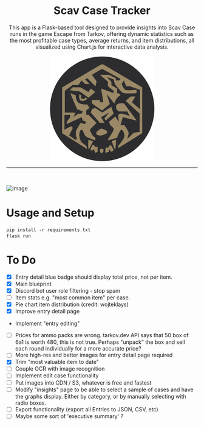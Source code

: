 <h1 align="center">Scav Case Tracker</h1>

<p align="center">
  This app is a Flask-based tool designed to provide insights into Scav Case runs in the game Escape from Tarkov, offering dynamic statistics such as the most profitable case types, average returns, and item distributions, all visualized using Chart.js for interactive data analysis.<br><br>
  <img src="https://github.com/Throupy/scav-case-tracker/blob/00d1ebe13240f56f200b52b80214ff8fab69233b/app/static/icon.png" alt="Scav Case Tracker Logo" width="275">
</p>
<hr><br>

![image](https://github.com/user-attachments/assets/790d157f-def8-42ee-97e6-de080e959bfb)




# Usage and Setup
```shell
pip install -r requirements.txt
flask run
```

# To Do
- [X] Entry detail blue badge should display total price, not per item.
- [X] Main blueprint
- [X] Discord bot user role filtering - stop spam
- [ ] Item stats e.g. "most common item" per case.
- [X] Pie chart item distribution (credit: wojteklays)
- [X] Improve entry detail page
- Implement "entry editing"
- [ ] Prices for ammo packs are wrong. tarkov.dev API says that 50 box of 6a1 is worth 480, this is not true. Perhaps "unpack" the box and sell each round individually for a more accurate price?
- [ ] More high-res and better images for entry detail page required
- [X] Trim "most valuable item to date"
- [ ] Couple OCR with image recognition
- [ ] Implement edit case functionality
- [ ] Put images into CDN / S3, whatever is free and fastest
- [ ] Modify "insights" page to be able to select a sample of cases and have the graphs display. Either by category, or by manually selecting with radio boxes.
- [ ] Export functionality (export all Entries to JSON, CSV, etc)
- [ ] Maybe some sort of 'executive summary' ?
